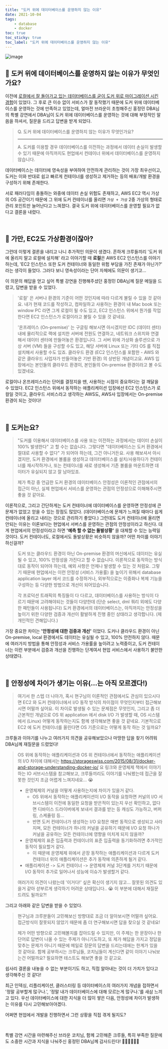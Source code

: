 ```yaml
---
title: "도커 위에 데이터베이스를 운영하지 않는 이유"
date: 2021-10-04
tags:
    - database
    - docker
toc: true
toc_sticky: true 
toc_label: "도커 위에 데이터베이스를 운영하지 않는 이유"
---
```


![image](https://user-images.githubusercontent.com/37354145/135798201-10147e04-4f47-4b4c-95e9-35795177b44d.png)

## 🎯 도커 위에 데이터베이스를 운영하지 않는 이유가 무엇인가요?
이전에 [로컬에서 잘 돌아가고 있는 데이터베이스를 굳이 도커 위로 마이그레이션 시킨 경험](https://hyeon9mak.github.io/migrate-local-database-to-docker/)이 있었다. 그 후로 큰 이슈 없이 서비스가 잘 동작했기 때문에 도커 위에 데이터베이스를 운영하는 것에 만족하고 있었는데, 얼마전 브라운이 초청해주신 홍정민 DBA님의 특별 강연에서 DBA님이 도커 위에 데이터베이스를 운영하는 것에 대해 부정적인 말씀을 하셔서, 질문을 드리고 답변을 받게 되었다.

> Q. 도커 위에 데이터베이스를 운영하지 않는 이유가 무엇인가요?
>
> ---
>
> A. 도커를 이용할 경우 데이터베이스를 이전하는 과정에서 
데이터 손실이 발생할 수 있기 때문에 아직까지도 현업에서 컨테이너 위에서 데이터베이스를 운영하지 않습니다.

데이터베이스는 데이터에 영속성을 부여하여 안전하게 관리하는 것이 가장 최우선이고,
도커는 이와 반대로 쉽고 빠르게 컨테이너를 생성하고 제거하는 등의 배포/개발 환경을 구성하기 위해 존재한다.

서로 패러다임이 충돌하는 와중에 데이터 손실 위험도 존재하고, AWS EC2 역시 가상의 OS 공간이기 때문에 그 위에 도커 컨테이너를 올리면 `가상 + 가상` 2중 가상의 형태로 관리 포인트만 늘어난다고 느껴졌다. 
결국 도커 위에 데이터베이스를 운영할 필요가 없다고 결론을 내렸다.

<br>

## 🎯 가만, EC2도 가상환경이잖아?
그런데 이렇게 결론을 내리고 나니 추가적인 의문이 생겼다.
흔하게 크루들끼리 '도커 위에 올리지 말고 로컬에 설치해' 라고 이야기할 때 **로컬**은
AWS EC2 인스턴스를 이야기하는데, 'EC2 인스턴스 또한 도커 컨테이너와 동일한 위험 부담을 가진 존재가 아닌가?' 라는 생각이 들었다.
그러다 보니 영속성이라는 단어 자체에도 의문이 생기고...

이 의문의 해답을 얻고 싶어 특별 강연을 진행해주셨던 홍정민 DBA님께 질문 메일을 드렸고, 답변을 받을 수 있었다.

> '로컬' 은 서버나 환경의 기준이 어떤 것인지에 따라 다르게 불릴 수 있을 것 같아요. 
내가 현재 코드를 작성하고, 컴파일하고 사용하는 환경이 내 Mac book 또는 window PC 라면 그게 로컬이 될 수도 있고,
EC2 인스턴스 위에서 뭔가를 작업한다면 EC2 인스턴스가 로컬이라고 불릴 수 있을 것 같네요.
> 
> '온프레미스 (On-premise)' 는 구글링 해보시면 아시겠지만 IDC (데이터 센터) 내에 물리적으로 랙에 설치한 서버에 전원도 연결하고, 네트워크 스위치와 연결해서 데이터 센터에 만들어놓은 환경입니다.
그 서버 위에 가상화 솔루션으로 가상 서버 (VM) 들을 구성할 수도 있고, 해당 서버에 Linux 또는 기타 OS 를 직접 설치해서 사용할 수도 있죠.
클라우드 환경 (EC2 인스턴스를 포함한 - AWS 와 같은 클라우드 사업자가 만들어놓은 기반 환경) 의 상반된 개념이고요. AWS 입장에서는 본인들의 클라우드 환경이, 본인들의 On-premise 환경이라고 볼 수도 있겠네요. 

로컬이나 온프레미스라는 단어를 결정지을 땐, 사용하는 시점이 중요하다는 걸 깨달을 수 있었다.
EC2 인스턴스 위에서 동작하는 애플리케이션 입장에선 EC2 인스턴스가 로컬일 것이고,
클라우드 서비스라고 생각하는 AWS도, AWS사 입장에서는 On-premise 환경이 되는 것이다!

<br>

## 🎯 도커는요?
> "도커를 이용해서 데이터베이스를 사용 또는 이전하는 과정에서는 데이터 손실이 100% 발생한다" 고 할 수는 없습니다.
그렇다면 "데이터베이스는 도커 환경에서 절대로 사용할 수 없다" 가 되어야 하는데, 그건 아니거든요.
사용 해보셔서 아시겠지만, 도커 환경에서 볼륨을 생성하고 데이터베이스를 설치/사용하다가 
컨테이너를 재시작하거나, 또는 컨테이너를 새로 생성해서 기존 볼륨을 마운트하면 데이터가 유실되지 않고 잘 남아있죠.
> 
> 제가 특강 중 언급한 도커 환경의 데이터베이스 안정성은
이론적인 관점에서의 접근이 아닌, 실제 현업에서 서비스를 운영하는 관점의 안정성으로 이해해주시면 좋을 것 같아요.

이론적으로, 그리고 간단하게는 도커 컨테이너에 데이터베이스를 운영하면 안정성에 큰 문제가 없었고 얻을 수 있는 장점도 많았다. (데이터베이스에 문제가 느껴질 때마다 쉽게 컨테이너에 올리고 내리는 것으로 관리하기 좋았다.) 
그런데도 도커 컨테이너에 올리면 안되는 이유는 이론보다는 현업에서 서버스를 운영하는 관점의 안정성이라고 하신다. 
대게 현업에서의 안정성이라고 하면 **'예측 할 수 없는 돌발상황'** 을 대체할 수 있는 능력일 것이다. 
도커 컨테이너도, 로컬에서도 돌발상황은 비슷하지 않을까? 어떤 차이를 이야기하신걸까?

> 도커 또는 클라우드 환경이 아닌 On-premise 환경의 머신에서도 데이터는 유실될 수 있고, 100% 안정성을 가진다고 할 수 없습니다.
> 이론적으로 동작하는 방식대로 동작이 되어야 하는데, 예외 사항은 언제나 발생할 수 있는 것 처럼요. 
그렇기 때문에 현업에서는 이런 안정성 (서비스 가용률) 을 높이기 위해서 database application layer 에서 코드를 수정하거나, 외부적으로는 이중화나 복제 기능을 구성하는 등 다양한 방법으로 개선이 되어있습니다.
> 
> 각 프로덕션 트래픽의 특징들이 다 다르고, 데이터베이스를 사용하는 방식이 다르기 때문에 고려해야되는 것들이 다양한데 (단순 select, dml 쿼리 외에도 다양한 패턴들이 사용됩니다)
도커 환경에서의 데이터베이스는, 아직까지는 안정성을 높이기 위한 다양한 검증과 개선이 활발하게 진행 중인 상태라고 생각합니다. (제 개인적인 견해입니다.)

가장 중요한 차이는 **'안정성에 대한 검증과 개선'** 이었다. 도커나 클라우드 환경이 아닌 On-premise, local 환경에서도 데이터는 유실될 수 있고, 100% 안전하지 않다. 때문에 여러가지 방법을 통해 안정성과 서비스 가용률을 높이려고 노력중이고, 도커 컨테이너는 이런 부분에서 검증과 개선을 진행하는 단계여서 현업 서비스에서 사용하기 불안한 상태였다.

<br>

## 🎯 안정성에 차이가 생기는 이유(...는 아직 모르겠다!)
> 여기서 한 스텝 더 나아가, 혹시 현구님이 이론적인 관점에서도 관심이 있으시다면
EC2 와 도커 컨테이너에서 I/O 동작 방식의 차이점이 무엇인지부터 접근해보시면 어떨까 싶어요. 
이 차이로 발생될 수 있는 문제점은 무엇인지, 그리고 좀 더 근본적인 개념으로 OS 위 application 에서 disk I/O 가 발생할 때, OS 시스템에서 (Linux) 어떻게 동작하는지도 함께 생각해보면 좋을 것 같네요.
기본적으로 EC2 에 도커 컨테이너를 올린다면 OS 기준으로는 어떻게 동작 하는 것 일까요?

크루들과 이야기를 나누고 여러가지 의견을 공유해보았으나 마땅한 답을 찾기 어려워 DBA님께 재질문을 드렸었다! 

> OS 위에 동작하는 애플리케이션과 OS 위 컨테이너에서 동작하는 애플리케이션의 I/O 차이에 대해서는
https://storageswiss.com/2015/08/31/docker-and-storage-understanding-docker-io/
요 링크와 운영체제 책에서 이야기하는 IO 서브시스템을 참고해보고, 크루들끼리도 이야기를 나눠봤는데 접근을 잘못한 것인지 조금 어렵게 느껴지네요... 😭
> 
> - 운영체제의 커널을 어떻게 사용하는지에 차이가 있을거 같다.
>     - OS 위에서 동작하는 애플리케이션이 I/O 동작을 요청하면 커널의 I/O 서브시스템이 이전에 동일한 요청을 받은적이 있는지 우선 확인하고, 
>       없다면 디바이스 드라이버에게 보내서 결과를 받는 등 캐싱도 가능하고, 버퍼링, 스케쥴링 등...
>     - 반면 도커 컨테이너가 생성하는 I/O 요청은 매번 동적으로 생성되고 사라지며, 모든 컨테이너가 하나의 커널을 공유하기 때문에
>       I/O 요청 하나가 커널을 공유하는 모든 컨테이너에 영향을 미치게 되지 않을까?
> - 운영체제의 표준 입출력과 컨테이너의 표준 입출력을 동기화하려면 추가적인 동작이 필요할거 같다.
>     - 이 때문에 운영체제 위에서 곧장 동작하는 애플리케이션과 다르게
>       도커 컨테이너 위의 애플리케이션은 추가 동작에 의존하게 될거 같다.
> - 애플리케이션 -> 도커 컨테이너 -> 운영체제 커널 3단계를 거치기 때문에 I/O 동작이 추가로 일어나서 성능에 이슈가 발생할거 같다.
> 
> 여러가지 의견이 나왔는데 '이거다!' 싶은 확신이 생기지 않고… 
> 잘못된 의견도 있을거 같아 섣부르게 생각하기 어려운 상태입니다.. 😭
> 이 부분에 대해서 재질문 드려도 될까요?!

그리고 아래와 같은 답변을 받을 수 있었다.

> 현구님과 크루분들이 고민해보신 방향대로 조금 더 알아보시면 어떨까 싶어요. 접근방식이 잘못되지 않았기 때문에 좀 더 연구해보시면 답을 찾으실 것 같네요!
> 
> 제가 어떤 방향으로 고민해볼지를 잡아드릴 수 있지만, 이 주제는 한 문장이나 한 단어로 답변이 나올 수 있는 주제가 아니기도하고, 
> 또 제가 해답을 가지고 정답을 맞추는 문제가 아니기 때문에 메일로 장문의 답변을 드리는데에는 한계가 있을 것 같아요.
> 함께 공부하시는 크루님들, 코치님들이 계신다면 같이 이야기 나눠보는건 어떨까요? 필요하면 테스트도 해보면 좋을 것 같고요. 

쉽사리 결론을 내놓을 수 없는 부분이기도 하고, 직접 알아내는 것이 더 가치가 있다고 생각해주신 것 같다!

최근 인덱싱, 리플리케이션, 클러스터링 등 데이터베이스의 여러가지 개념을 접하면서 '정말 공부할게 많구나.', '정말 내가 데이터베이스에 대해 모르는게 많구나.'를 새삼 느끼고 있다.
우선 데이터베이스에 대한 지식을 더 많이 쌓은 다음, 안정성에 차이가 발생하는 이유를 다시 고민해보아야겠다.

어쩌면 현업에서 개발을 진행하면서 그런 상황을 직접 겪게 될지도?

<br>

특별 강연 시간을 마련해주신 브라운 코치님, 함께 고민해준 크루들, 
특히 부족한 질문에도 소중한 시간과 지식을 나눠주신 홍정민 DBA님께 감사드린다! 🙇‍♂️🙇‍♂️🙇‍♂️
